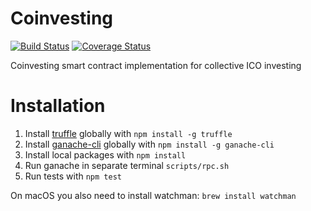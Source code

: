 # Coinvesting

[![Build Status](https://travis-ci.org/Coinvesting/Coinvesting.svg?branch=master)](https://travis-ci.org/Coinvesting/Coinvesting)
[![Coverage Status](https://coveralls.io/repos/github/Coinvesting/Coinvesting/badge.svg)](https://coveralls.io/github/Coinvesting/Coinvesting)

Coinvesting smart contract implementation for collective ICO investing

# Installation

1. Install [truffle](http://truffleframework.com) globally with `npm install -g truffle`
2. Install [ganache-cli](https://github.com/trufflesuite/ganache-cli) globally with `npm install -g ganache-cli`
3. Install local packages with `npm install`
4. Run ganache in separate terminal `scripts/rpc.sh`
5. Run tests with `npm test`

On macOS you also need to install watchman: `brew install watchman`
